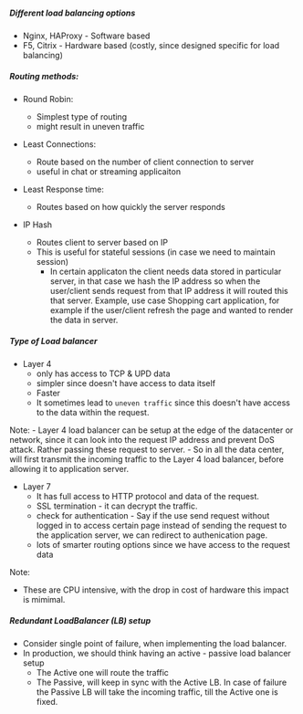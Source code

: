 ##### Different load balancing options
   - Nginx, HAProxy - Software based
   - F5, Citrix - Hardware based  (costly, since designed specific for load balancing)


##### Routing methods:
   - Round Robin:
      - Simplest type of routing
      - might result in uneven traffic 

   - Least Connections: 
      - Route based on the number of client connection to server
      - useful in chat or streaming applicaiton

   - Least Response time:
      - Routes based on how quickly the server responds
   
   - IP Hash
      - Routes client to server based on IP 
      - This is useful for stateful sessions (in case we need to maintain session)
        - In certain applicaton the client needs data stored in particular server, in that case we hash the IP address so when the user/client sends request from that IP address it will routed this that server. Example, use case Shopping cart application, for example if the user/client refresh the page and wanted to render the data in server.

##### Type of Load balancer
  - Layer 4
    - only has access to TCP & UPD data
    - simpler since doesn't have access to data itself
    - Faster 
    - It sometimes lead to `uneven traffic` since this doesn't have access to the data within the request.
    
  Note: 
    - Layer 4 load balancer can be setup at the edge of the datacenter or network, since it can look into the request IP address and prevent DoS attack. Rather passing these request to server.
    - So in all the data center, will first transmit the incoming traffic to the Layer 4 load balancer, before allowing it to application server.
    
  - Layer 7
    - It has full access to HTTP protocol and data of the request.
    - SSL termination - it can decrypt the traffic.
    - check for authentication - Say if the use send request without logged in to access certain page instead of sending the request to the application server, we can redirect to authenication page.
    - lots of smarter routing options since we have access to the request data
  
  Note: 
   - These are CPU intensive, with the drop in cost of hardware this impact is mimimal.

##### Redundant LoadBalancer (LB) setup
  - Consider single point of failure, when implementing the load balancer.
  - In production, we should think having an active - passive load balancer setup
      - The Active one will route the traffic
      - The Passive, will keep in sync with the Active LB. In case of failure the Passive LB will take the incoming traffic, till the Active one is fixed.
 
